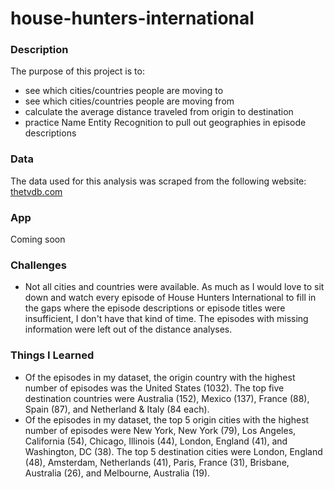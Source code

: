 # house-hunters-international

### Description

The purpose of this project is to:
- see which cities/countries people are moving to
- see which cities/countries people are moving from
- calculate the average distance traveled from origin to destination
- practice Name Entity Recognition to pull out geographies in episode descriptions


### Data

The data used for this analysis was scraped from the following website: [thetvdb.com](https://thetvdb.com/series/house-hunters-international/allseasons/official)

### App
Coming soon

### Challenges
- Not all cities and countries were available.  As much as I would love to sit down and watch every episode of House Hunters International to fill in the gaps where the episode descriptions or episode titles were insufficient, I don't have that kind of time.  The episodes with missing information were left out of the distance analyses.

### Things I Learned
- Of the episodes in my dataset, the origin country with the highest number of episodes was the United States (1032).  The top five destination countries were Australia (152), Mexico (137), France (88), Spain (87), and Netherland & Italy (84 each).
- Of the episodes in my dataset, the top 5 origin cities with the highest number of episodes were New York, New York (79), Los Angeles, California (54), Chicago, Illinois (44), London, England (41), and Washington, DC (38).  The top 5 destination cities were London, England (48), Amsterdam, Netherlands (41), Paris, France (31), Brisbane, Australia (26), and Melbourne, Australia (19).

